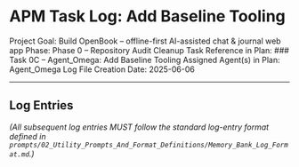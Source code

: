 # APM Task Log: Add Baseline Tooling

Project Goal: Build OpenBook – offline-first AI-assisted chat & journal web app
Phase: Phase 0 – Repository Audit Cleanup
Task Reference in Plan: ### Task 0C – Agent_Omega: Add Baseline Tooling
Assigned Agent(s) in Plan: Agent_Omega
Log File Creation Date: 2025-06-06

---

## Log Entries

*(All subsequent log entries MUST follow the standard log-entry format defined in `prompts/02_Utility_Prompts_And_Format_Definitions/Memory_Bank_Log_Format.md`.)*

